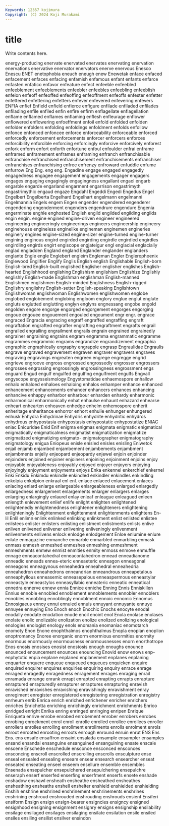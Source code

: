 ```yaml
---
Keywords: 12357 kojimura
Copyright: (C) 2024 Koji Murakami
---
```


# title

Write contents here.



 energy-producing enervate enervated enervates enervating enervation enervations enervative
enervator enervators enerve enervous Enesco Enescu ENET enetophobia eneuch eneugh
enew Enewetak enface enfaced enfacement enfaces enfacing enfamish enfamous enfant
enfants enfarce enfasten enfatico enfavor enfeature enfect enfeeble enfeebled enfeeblement
enfeeblements enfeebler enfeebles enfeebling enfeeblish enfelon enfeoff enfeoffed enfeoffing enfeoffment
enfeoffs enfester enfetter enfettered enfettering enfetters enfever enfevered enfevering enfevers
ENFIA enfief Enfield enfield enfierce enfigure enfilade enfiladed enfilades enfilading
enfile enfiled enfin enfire enfirm enflagellate enflagellation enflame enflamed enflames
enflaming enflesh enfleurage enflower enflowered enflowering enfoeffment enfoil enfold enfolded
enfolden enfolder enfolders enfolding enfoldings enfoldment enfolds enfollow enfonce enfonced
enfoncee enforce enforceability enforceable enforced enforcedly enforcement enforcements enforcer enforcers
enforces enforcibility enforcible enforcing enforcingly enforcive enforcively enforest enfork enform
enfort enforth enfortune enfoul enfoulder enfrai enframe enframed enframement enframes
enframing enfranch enfranchisable enfranchise enfranchised enfranchisement enfranchisements enfranchiser enfranchises enfranchising
enfree enfrenzy enfroward enfuddle enfume enfurrow Eng Eng. eng eng.
Engadine engage engaged engagedly engagedness engagee engagement engagements engager engagers
engages engaging engagingly engagingness engallant engaol engarb engarble engarde engarland
engarment engarrison engastrimyth engastrimythic engaud engaze Engdahl Engeddi Engedi Engedus
Engel Engelbert Engelberta Engelhard Engelhart engelmann engelmanni Engelmannia Engels engem
Engen engender engendered engenderer engendering engenderment engenders engendrure engendure Engenia
engerminate enghle enghosted Engiish engild engilded engilding engilds engin engin.
engine engined engine-driven engineer engineered engineering engineeringly engineerings engineers engineership
engineery enginehouse engineless enginelike engineman enginemen engineries enginery engines engine-sized
engine-sizer engine-turned engine-turner engining enginous engird engirded engirding engirdle engirdled
engirdles engirdling engirds engirt engiscope engjateigur engl englacial englacially englad
engladden England england Englander englander englanders englante Engle engle Englebert
engleim Engleman Engler Englerophoenix Englewood Englifier Englify Englis English english
Englishable English-born English-bred English-built englished Englisher englisher englishes English-hearted Englishhood
englishing Englishism englishism Englishize Englishly englishly English-made Englishman englishman English-manned
Englishmen englishmen English-minded Englishness English-rigged Englishry englishry English-setter English-speaking Englishtown
Englishwoman englishwoman Englishwomen englishwomen englobe englobed englobement englobing engloom englory
englue englut englute engluts englutted englutting englyn englyns engnessang engobe
engold engolden engore engorge engorged engorgement engorges engorging engoue engouee
engouement engouled engoument engr engr. engrace engraced Engracia engracing engraff
engraffed engraffing engraft engraftation engrafted engrafter engrafting engraftment engrafts engrail
engrailed engrailing engrailment engrails engrain engrained engrainedly engrainer engraining engrains
engram engramma engrammatic engramme engrammes engrammic engrams engrandize engrandizement engraphia
engraphic engraphically engraphy engrapple engrasp Engraulidae Engraulis engrave engraved engravement
engraven engraver engravers engraves engraving engravings engreaten engreen engrege engregge
engrid engrieve engroove engross engrossed engrossedly engrosser engrossers engrosses engrossing
engrossingly engrossingness engrossment engs enguard Engud engulf engulfed engulfing engulfment
engulfs Engvall engyscope engysseismology Engystomatidae enhaemospore enhallow enhalo enhaloed enhaloes
enhaloing enhalos enhamper enhance enhanced enhancement enhancements enhancer enhancers enhances
enhancing enhancive enhappy enharbor enharbour enharden enhardy enharmonic enharmonical enharmonically
enhat enhaulse enhaunt enhazard enhearse enheart enhearten enheaven enhedge enhelm
enhemospore enherit enheritage enheritance enhorror enhort enhuile enhunger enhungered enhusk
Enhydra Enhydrinae Enhydris enhydrite enhydritic enhydros enhydrous enhypostasia enhypostasis enhypostatic
enhypostatize ENIAC eniac Enicuridae Enid Enif enigma enigmas enigmata enigmatic
enigmatical enigmatically enigmaticalness enigmatist enigmatization enigmatize enigmatized enigmatizing enigmato- enigmatographer
enigmatography enigmatology enigua Eniopeus enisle enisled enisles enisling Eniwetok enjail
enjamb enjambed enjambement enjambements enjambment enjambments enjelly enjeopard enjeopardy enjewel
enjoin enjoinder enjoinders enjoined enjoiner enjoiners enjoining enjoinment enjoins enjoy
enjoyable enjoyableness enjoyably enjoyed enjoyer enjoyers enjoying enjoyingly enjoyment enjoyments
enjoys Enka enkennel enkerchief enkernel Enki Enkidu Enkimdu enkindle enkindled
enkindler enkindles enkindling enkolpia enkolpion enkraal enl enl. enlace enlaced
enlacement enlaces enlacing enlard enlarge enlargeable enlargeableness enlarged enlargedly enlargedness
enlargement enlargements enlarger enlargers enlarges enlarging enlargingly enlaurel enlay enleaf
enleague enleagued enleen enlength enlevement enlief enlife enlight enlighten enlightened
enlightenedly enlightenedness enlightener enlighteners enlightening enlighteningly Enlightenment enlightenment enlightenments enlightens
En-lil Enlil enlimn enlink enlinked enlinking enlinkment enlist enlisted enlistee
enlistees enlister enlisters enlisting enlistment enlistments enlists enlive enliven enlivened
enlivener enlivening enliveningly enlivenment enlivenments enlivens enlock enlodge enlodgement Enloe
enlumine enlure enlute enmagazine enmanche enmarble enmarbled enmarbling enmask enmass
enmesh enmeshed enmeshes enmeshing enmeshment enmeshments enmew enmist enmities enmity
enmoss enmove enmuffle ennage enneacontahedral enneacontahedron ennead enneadianome enneadic enneads
ennea-eteric enneaeteric enneagon enneagonal enneagons enneagynous enneahedra enneahedral enneahedria enneahedron
enneahedrons enneandrian enneandrous enneapetalous enneaphyllous enneasemic enneasepalous enneaspermous enneastylar enneastyle
enneastylos enneasyllabic enneateric enneatic enneatical ennedra ennerve ennew ennia Ennice
enniche Enning Ennis Enniskillen Ennius ennoble ennobled ennoblement ennoblements ennobler
ennoblers ennobles ennobling ennoblingly ennoblment ennoic ennomic Ennomus Ennosigaeus ennoy
ennui ennuied ennuis ennuyant ennuyante ennuye ennuyee ennuying Eno Enoch
enoch Enochic Enochs enocyte enodal enodally enodate enodation enode enoil
enoint enol Enola enolase enolases enolate enolic enolizable enolization enolize
enolized enolizing enological enologies enologist enology enols enomania enomaniac enomotarch
enomoty Enon Enone enophthalmos enophthalmus Enopla enoplan enoplion enoptromancy Enoree
enorganic enorm enormious enormities enormity enormous enormously enormousness enormousnesses enorn
enorthotrope Enos enosis enosises enosist enostosis enough enoughs enounce enounced
enouncement enounces enouncing Enovid enow enows enp- enphytotic enpia enplane
enplaned enplanement enplanes enplaning enquarter enquere enqueue enqueued enqueues enquicken
enquire enquired enquirer enquires enquiries enquiring enquiry enrace enrage enraged
enragedly enragedness enragement enrages enraging enrail enramada enrange enrank enrapt
enrapted enrapting enrapts enrapture enraptured enrapturedly enrapturer enraptures enrapturing enravish
enravished enravishes enravishing enravishingly enravishment enray enregiment enregister enregistered enregistering
enregistration enregistry enrheum enrib Enrica enrich enriched enrichener enricher enrichers
enriches Enrichetta enriching enrichingly enrichment enrichments Enrico enridged enright Enrika
enring enringed enringing enripen Enrique Enriqueta enrive enrobe enrobed enrobement
enrober enrobers enrobes enrobing enrockment enrol enroll enrolle enrolled enrollee
enrollees enroller enrollers enrolles enrolling enrollment enrollments enrolls enrolment enrols
enroot enrooted enrooting enroots enrough enround enruin enrut ENS Ens
Ens. ens ensafe ensaffron ensaint ensalada ensample ensampler ensamples ensand
ensandal ensanguine ensanguined ensanguining ensate enscale enscene Enschede enschedule ensconce
ensconced ensconces ensconcing enscroll enscrolled enscrolling enscrolls ensculpture ense enseal
ensealed ensealing enseam ensear ensearch ensearcher enseat enseated enseating enseel
enseem ensellure ensemble ensembles Ensenada ensepulcher ensepulchered ensepulchering ensepulchre enseraph
enserf enserfed enserfing enserfment enserfs ensete enshade enshadow enshawl ensheath
ensheathe ensheathed ensheathes ensheathing ensheaths enshell enshelter enshield enshielded enshielding
Enshih enshrine enshrined enshrinement enshrinements enshrines enshrining enshroud enshrouded enshrouding
enshrouds ensient Ensiferi ensiform Ensign ensign ensign-bearer ensigncies ensigncy ensigned
ensignhood ensigning ensignment ensignry ensigns ensignship ensilability ensilage ensilaged ensilages
ensilaging ensilate ensilation ensile ensiled ensiles ensiling ensilist ensilver ensindon
